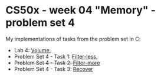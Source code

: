 # CS50x - week 04 "Memory" - problem set 4
My implementations of tasks from the problem set in C:
* Lab 4: [Volume](https://cs50.harvard.edu/x/2022/labs/4/),
* Problem Set 4 - Task 1: [Filter-less](https://cs50.harvard.edu/x/2022/psets/4/filter/less/),
* ~~Problem Set 4 - Task 2: [Filter-more](https://cs50.harvard.edu/x/2022/psets/4/filter/more/)~~
* Problem Set 4 - Task 3: [Recover](https://cs50.harvard.edu/x/2022/psets/4/recover/)
